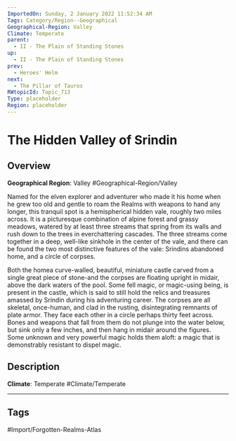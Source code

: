 ```yaml
---
ImportedOn: Sunday, 2 January 2022 11:52:34 AM
Tags: Category/Region--Geographical
Geographical-Region: Valley
Climate: Temperate
parent:
  - II - The Plain of Standing Stones
up:
  - II - The Plain of Standing Stones
prev:
  - Heroes' Helm
next:
  - The Pillar of Tauros
RWtopicId: Topic_713
Type: placeholder
Region: placeholder
---
```

# The Hidden Valley of Srindin
## Overview
**Geographical Region**: Valley
#Geographical-Region/Valley

Named for the elven explorer and adventurer who made it his home when he grew too old and gentle to roam the Realms with weapons to hand any longer, this tranquil spot is a hemispherical hidden vale, roughly two miles across. It is a picturesque combination of alpine forest and grassy meadows, watered by at least three streams that spring from its walls and rush down to the trees in everchattering cascades. The three streams come together in a deep, well-like sinkhole in the center of the vale, and there can be found the two most distinctive features of the vale: Srindins abandoned home, and a circle of corpses.

Both the homea curve-walled, beautiful, miniature castle carved from a single great piece of stone-and the corpses are floating upright in midair, above the dark waters of the pool. Some fell magic, or magic-using being, is present in the castle, which is said to still hold the relics and treasures amassed by Srindin during his adventuring career. The corpses are all skeletal, once-human, and clad in the rusting, disintegrating remnants of plate armor. They face each other in a circle perhaps thirty feet across. Bones and weapons that fall from them do not plunge into the water below, but sink only a few inches, and then hang in midair around the figures. Some unknown and very powerful magic holds them aloft: a magic that is demonstrably resistant to dispel magic.

## Description
**Climate**: Temperate
#Climate/Temperate


---
## Tags
#Import/Forgotten-Realms-Atlas

